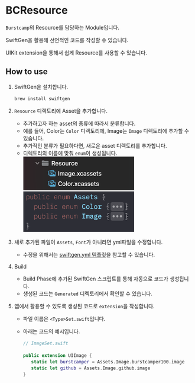 # BCResource

`Burstcamp`의 Resource를 담당하는 Module입니다.

SwiftGen을 활용해 선언적인 코드를 작성할 수 있습니다.

UIKit extension을 통해서 쉽게 Resource를 사용할 수 있습니다.

## How to use

1. SwiftGen을 설치합니다.

   ```bash
   brew install swiftgen
   ```

1. `Resource` 디렉토리에 Asset을 추가합니다.
   * 추가하고자 하는 asset의 종류에 따라서 분류합니다.
   * 예를 들어, Color는 `Color` 디렉토리에, Image는 `Image` 디렉토리에 추가할 수 있습니다.
   * 추가적인 분류가 필요하다면, 새로운 asset 디렉토리를 추가합니다.
   * 디렉토리의 이름에 맞춰 `enum`이 생성됩니다.  
     <img width=300 src="./README_resource/Structure.png"><img width=300 src="./README_resource/Asset_Generated.png">

1. 새로 추가된 파일이 `Assets`, `Font`가 아니라면 yml파일을 수정합니다.
   * 수정을 위해서는 [swiftgen.yml 템플릿](https://github.com/SwiftGen/SwiftGen/tree/stable/Documentation/templates)을 참고할 수 있습니다.

1. Build
   * Build Phase에 추가된 SwiftGen 스크립트를 통해 자동으로 코드가 생성됩니다.
   * 생성된 코드는 `Generated` 디렉토리에서 확인할 수 있습니다.

1. 앱에서 활용할 수 있도록 생성된 코드로 `extension`을 작성합니다.
   * 파일 이름은 `<Type>Set.swift`입니다.
   * 아래는 코드의 예시입니다.

     ```swift
     // ImageSet.swift

     public extension UIImage {
        static let burstcamper = Assets.Image.burstcamper100.image
        static let github = Assets.Image.github.image
     }
     ```

